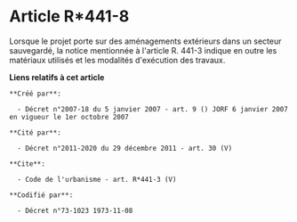 # Article R*441-8

Lorsque le projet porte sur des aménagements extérieurs dans un secteur sauvegardé, la notice mentionnée à l'article R. 441-3
indique en outre les matériaux utilisés et les modalités d'exécution des travaux.

**Liens relatifs à cet article**

	**Créé par**:

	  - Décret n°2007-18 du 5 janvier 2007 - art. 9 () JORF 6 janvier 2007 en vigueur le 1er octobre 2007

	**Cité par**:

	  - Décret n°2011-2020 du 29 décembre 2011 - art. 30 (V)

	**Cite**:

	  - Code de l'urbanisme - art. R*441-3 (V)

	**Codifié par**:

	  - Décret n°73-1023 1973-11-08
